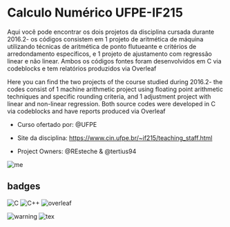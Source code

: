 # Calculo Numérico UFPE-IF215 

Aqui você pode encontrar os dois projetos da disciplina cursada durante 2016.2- os códigos consistem em 1 projeto de aritmética de máquina
utilizando técnicas de aritmética de ponto flutueante e critérios de arredondamento específicos, e 1 projeto de ajustamento com regressão 
linear e não linear. Ambos os códigos fontes foram desenvolvidos em C via codeblocks e tem relatórios produzidos via Overleaf 

Here you can find the two projects of the course studied during 2016.2- the codes consist of 1 machine arithmetic project using floating 
point arithmetic techniques and specific rounding criteria, and 1 adjustment project with linear and non-linear regression. Both source 
codes were developed in C via codeblocks and have reports produced via Overleaf

 * Curso ofertado por: @UFPE 
 
 * Site da disciplina: https://www.cin.ufpe.br/~if215/teaching_staff.html

 * Project Owners: @REsteche & @tertius94 
 
![me](https://img.shields.io/github/license/REsteche/Projetos-de-calculo-num-rico.svg) 
	
## badges
![C](https://img.shields.io/badge/C-00599C?style=Plastic&logo=c&logoColor=white)
![C++](https://img.shields.io/badge/C%2B%2B-00599C?style=Plastic&logo=c%2B%2B&logoColor=white) 
![overleaf](https://img.shields.io/badge/Overleaf-47A141?style=Plastic&logo=Overleaf&logoColor=white)


![warning](https://img.shields.io/badge/Maintained%3F-yes-green.svg)
![tex](https://img.shields.io/badge/Made%20with-LaTeX-1f425f.svg)





